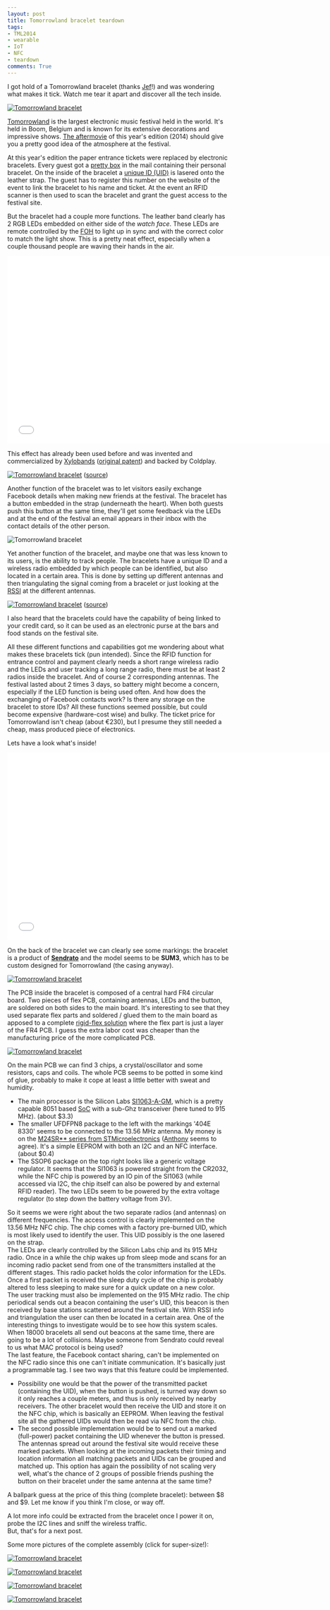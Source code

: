 ```yaml
---
layout: post
title: Tomorrowland bracelet teardown
tags:
- TML2014
- wearable
- IoT
- NFC
- teardown
comments: True
---
```

I got hold of a Tomorrowland bracelet (thanks [Jef](https://twitter.com/jefseghers)!) and was wondering what makes it tick. Watch me tear it apart and discover all the tech inside.

[![Tomorrowland bracelet](/images/2014-11-17-TML-bracelet-teardown-5.jpg)](/images/2014-11-17-TML-bracelet-teardown-5.jpg)

<!--more-->

[Tomorrowland](http://www.tomorrowland.com/) is the largest electronic music festival held in the world. It's held in Boom, Belgium and is known for its extensive decorations and impressive shows. [The aftermovie](http://youtu.be/NtDG-Cnj-pw) of this year's edition (2014) should give you a pretty good idea of the atmosphere at the festival.

At this year's edition the paper entrance tickets were replaced by electronic bracelets. Every guest got a [pretty box](http://i.imgur.com/AeVNlcd.jpg) in the mail containing their personal bracelet. On the inside of the bracelet a [unique ID (UID)](http://en.wikipedia.org/wiki/Unique_identifier) is lasered onto the leather strap. The guest has to register this number on the website of the event to link the bracelet to his name and ticket. At the event an RFID scanner is then used to scan the bracelet and grant the guest access to the festival site.

But the bracelet had a couple more functions. The leather band clearly has 2 RGB LEDs embedded on either side of the *watch face*. These LEDs are remote controlled by the [FOH](http://en.wikipedia.org/wiki/Front_of_House) to light up in sync and with the correct color to match the light show. This is a pretty neat effect, especially when a couple thousand people are waving their hands in the air.

<iframe width="740" height="425" src="//www.youtube.com/embed/eDZaea7OCd0?rel=0" frameborder="0" allowfullscreen></iframe>

This effect has already been used before and was invented and commercialized by [Xylobands](http://www.xylobands.com/) ([original patent](https://www.google.co.uk/patents/WO2013021209A1)) and backed by Coldplay.

[![Tomorrowland bracelet](/images/2014-11-17-TML-bracelet-teardown-6.jpg)](/images/2014-11-17-TML-bracelet-teardown-6.jpg)
([source](http://www.tomorrowland.com/en/2014-w2))

Another function of the bracelet was to let visitors easily exchange Facebook details when making new friends at the festival. The bracelet has a button embedded in the strap (underneath the heart). When both guests push this button at the same time, they'll get some feedback via the LEDs and at the end of the festival an email appears in their inbox with the contact details of the other person.

![Tomorrowland bracelet](/images/2014-11-17-TML-bracelet-teardown-7.jpg)

Yet another function of the bracelet, and maybe one that was less known to its users, is the ability to track people. The bracelets have a unique ID and a wireless radio embedded by which people can be identified, but also located in a certain area. This is done by setting up different antennas and then triangulating the signal coming from a bracelet or just looking at the [RSSI](http://en.wikipedia.org/wiki/Received_signal_strength_indication) at the different antennas.

[![Tomorrowland bracelet](/images/2014-11-17-TML-bracelet-teardown-8.jpg)](/images/2014-11-17-TML-bracelet-teardown-8.jpg)
([source](http://sendrato.com/?page_id=32))

I also heard that the bracelets could have the capability of being linked to your credit card, so it can be used as an electronic purse at the bars and food stands on the festival site.

All these different functions and capabilities got me wondering about what makes these bracelets tick (pun intended). Since the RFID function for entrance control and payment clearly needs a short range wireless radio and the LEDs and user tracking a long range radio, there must be at least 2 radios inside the bracelet. And of course 2 corresponding antennas. The festival lasted about 2 times 3 days, so battery might become a concern, especially if the LED function is being used often. And how does the exchanging of Facebook contacts work? Is there any storage on the bracelet to store IDs? All these functions seemed possible, but could become expensive (hardware-cost wise) and bulky. The ticket price for Tomorrowland isn't cheap (about €230), but I presume they still needed a cheap, mass produced piece of electronics.

Lets have a look what's inside!

<iframe src="//player.vimeo.com/video/112217629?title=0&byline=0&portrait=0" width="740" height="425" frameborder="0" webkitallowfullscreen mozallowfullscreen allowfullscreen></iframe>

On the back of the bracelet we can clearly see some markings: the bracelet is a product of [**Sendrato**](http://sendrato.com/) and the model seems to be **SUM3**, which has to be custom designed for Tomorrowland (the casing anyway).

[![Tomorrowland bracelet](/images/2014-11-17-TML-bracelet-teardown-10.jpg)](/images/2014-11-17-TML-bracelet-teardown-10.jpg)

The PCB inside the bracelet is composed of a central hard FR4 circular board. Two pieces of flex PCB, containing antennas, LEDs and the button, are soldered on both sides to the main board. It's interesting to see that they used separate flex parts and soldered / glued them to the main board as apposed to a complete [rigid-flex solution](http://www.candorind.com/assets/img/Flex-RigidMax800px500pxl.jpg) where the flex part is just a layer of the FR4 PCB. I guess the extra labor cost was cheaper than the manufacturing price of the more complicated PCB.

[![Tomorrowland bracelet](/images/2014-11-17-TML-bracelet-teardown-9.jpg)](/images/2014-11-17-TML-bracelet-teardown-9.jpg)

On the main PCB we can find 3 chips, a crystal/oscillator and some resistors, caps and coils. The whole PCB seems to be potted in some kind of glue, probably to make it cope at least a little better with sweat and humidity.

*	The main processor is the Silicon Labs [SI1063-A-GM](http://www.silabs.com/Support%20Documents/TechnicalDocs/Si106x-8x.pdf), which is a pretty capable 8051 based [SoC](http://en.wikipedia.org/wiki/System_on_a_chip) with a sub-Ghz transceiver (here tuned to 915 MHz). (about $3.3)
*	The smaller UFDFPN8 package to the left with the markings '404E 8330' seems to be connected to the 13.56 MHz antenna. My money is on the [M24SR** series from STMicroelectronics](http://www.st.com/web/en/resource/technical/document/datasheet/DM00087276.pdf) ([Anthony](https://www.facebook.com/notes/anthony-soete/tomorrowland-2014-bracelet-teardown/10152586017265939) seems to agree). It's a simple EEPROM with both an I2C and an NFC interface. (about $0.4)
*	The SSOP6 package on the top right looks like a generic voltage regulator. It seems that the SI1063 is powered straight from the CR2032, while the NFC chip is powered by an IO pin of the SI1063 (while accessed via I2C, the chip itself can also be powered by and external RFID reader). The two LEDs seem to be powered by the extra voltage regulator (to step down the battery voltage from 3V).

So it seems we were right about the two separate radios (and antennas) on different frequencies. The access control is clearly implemented on the 13.56 MHz NFC chip. The chip comes with a factory pre-burned UID, which is most likely used to identify the user. This UID possibly is the one lasered on the strap.  
The LEDs are clearly controlled by the Silicon Labs chip and its 915 MHz radio. Once in a while the chip wakes up from sleep mode and scans for an incoming radio packet send from one of the transmitters installed at the different stages. This radio packet holds the color information for the LEDs. Once a first packet is received the sleep duty cycle of the chip is probably altered to less sleeping to make sure for a quick update on a new color.  
The user tracking must also be implemented on the 915 MHz radio. The chip periodical sends out a beacon containing the user's UID, this beacon is then received by base stations scattered around the festival site. With RSSI info and triangulation the user can then be located in a certain area. One of the interesting things to investigate would be to see how this system scales. When 18000 bracelets all send out beacons at the same time, there are going to be a lot of collisions. Maybe someone from Sendrato could reveal to us what MAC protocol is being used?  
The last feature, the Facebook contact sharing, can't be implemented on the NFC radio since this one can't initiate communication. It's basically just a programmable tag. I see two ways that this feature could be implemented.

*	Possibility one would be that the power of the transmitted packet (containing the UID), when the button is pushed, is turned way down so it only reaches a couple meters, and thus is only received by nearby receivers. The other bracelet would then receive the UID and store it on the NFC chip, which is basically an EEPROM. When leaving the festival site all the gathered UIDs would then be read via NFC from the chip.
*	The second possible implementation would be to send out a marked (full-power) packet containing the UID whenever the button is pressed. The antennas spread out around the festival site would receive these marked packets. When looking at the incoming packets their timing and location information all matching packets and UIDs can be grouped and matched up. This option has again the possibility of not scaling very well, what's the chance of 2 groups of possible friends pushing the button on their bracelet under the same antenna at the same time?

A ballpark guess at the price of this thing (complete bracelet): between $8 and $9. Let me know if you think I'm close, or way off.

A lot more info could be extracted from the bracelet once I power it on, probe the I2C lines and sniff the wireless traffic.  
But, that's for a next post.

Some more pictures of the complete assembly (click for super-size!):

[![Tomorrowland bracelet](/images/2014-11-17-TML-bracelet-teardown-1.jpg)](/images/2014-11-17-TML-bracelet-teardown-1.jpg)

[![Tomorrowland bracelet](/images/2014-11-17-TML-bracelet-teardown-2.jpg)](/images/2014-11-17-TML-bracelet-teardown-2.jpg)

[![Tomorrowland bracelet](/images/2014-11-17-TML-bracelet-teardown-3.jpg)](/images/2014-11-17-TML-bracelet-teardown-3.jpg)

[![Tomorrowland bracelet](/images/2014-11-17-TML-bracelet-teardown-4.jpg)](/images/2014-11-17-TML-bracelet-teardown-4.jpg)




